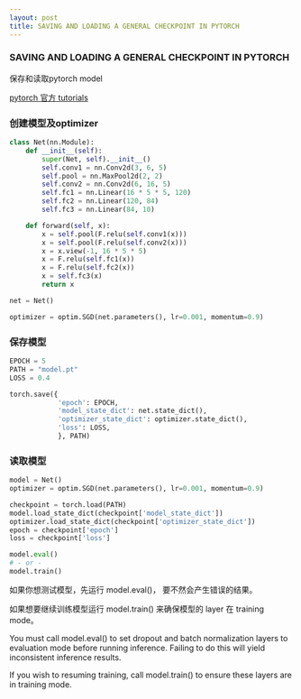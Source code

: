 ```yaml
---
layout: post
title: SAVING AND LOADING A GENERAL CHECKPOINT IN PYTORCH
---
```


### SAVING AND LOADING A GENERAL CHECKPOINT IN PYTORCH

保存和读取pytorch model

[pytorch 官方 tutorials](https://pytorch.org/tutorials/recipes/recipes/saving_and_loading_a_general_checkpoint.html)

### 创建模型及optimizer

```python
class Net(nn.Module):
    def __init__(self):
        super(Net, self).__init__()
        self.conv1 = nn.Conv2d(3, 6, 5)
        self.pool = nn.MaxPool2d(2, 2)
        self.conv2 = nn.Conv2d(6, 16, 5)
        self.fc1 = nn.Linear(16 * 5 * 5, 120)
        self.fc2 = nn.Linear(120, 84)
        self.fc3 = nn.Linear(84, 10)

    def forward(self, x):
        x = self.pool(F.relu(self.conv1(x)))
        x = self.pool(F.relu(self.conv2(x)))
        x = x.view(-1, 16 * 5 * 5)
        x = F.relu(self.fc1(x))
        x = F.relu(self.fc2(x))
        x = self.fc3(x)
        return x

net = Net()

optimizer = optim.SGD(net.parameters(), lr=0.001, momentum=0.9)
```

### 保存模型

```python
EPOCH = 5
PATH = "model.pt"
LOSS = 0.4

torch.save({
            'epoch': EPOCH,
            'model_state_dict': net.state_dict(),
            'optimizer_state_dict': optimizer.state_dict(),
            'loss': LOSS,
            }, PATH)
```

### 读取模型

```python
model = Net()
optimizer = optim.SGD(net.parameters(), lr=0.001, momentum=0.9)

checkpoint = torch.load(PATH)
model.load_state_dict(checkpoint['model_state_dict'])
optimizer.load_state_dict(checkpoint['optimizer_state_dict'])
epoch = checkpoint['epoch']
loss = checkpoint['loss']

model.eval()
# - or -
model.train()
```

如果你想测试模型，先运行 model.eval()， 要不然会产生错误的结果。

如果想要继续训练模型运行 model.train() 来确保模型的 layer 在 training mode。

You must call model.eval() to set dropout and batch normalization layers to evaluation mode before running inference. Failing to do this will yield inconsistent inference results.

If you wish to resuming training, call model.train() to ensure these layers are in training mode.